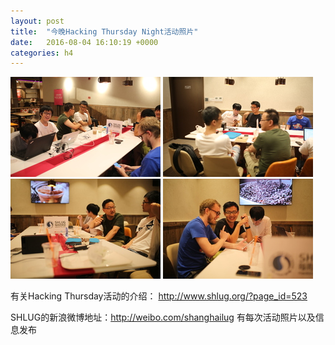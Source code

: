 ```yaml
---
layout: post
title:  "今晚Hacking Thursday Night活动照片"
date:   2016-08-04 16:10:19 +0000
categories: h4
---
```


[<img src='https://raw.githubusercontent.com/shanghailug/res2016/master/g804.h4/g804_2103_4900+08.240x160.jpg'>](https://raw.githubusercontent.com/shanghailug/res2016/master/g804.h4/g804_2103_4900+08.JPG)
[<img src='https://raw.githubusercontent.com/shanghailug/res2016/master/g804.h4/g804_2104_1000+08.240x160.jpg'>](https://raw.githubusercontent.com/shanghailug/res2016/master/g804.h4/g804_2104_1000+08.JPG)
[<img src='https://raw.githubusercontent.com/shanghailug/res2016/master/g804.h4/g804_2105_0600+08.240x160.jpg'>](https://raw.githubusercontent.com/shanghailug/res2016/master/g804.h4/g804_2105_0600+08.JPG)
[<img src='https://raw.githubusercontent.com/shanghailug/res2016/master/g804.h4/g804_2122_4164+08.240x160.jpg'>](https://raw.githubusercontent.com/shanghailug/res2016/master/g804.h4/g804_2122_4164+08.JPG)

有关Hacking Thursday活动的介绍：
http://www.shlug.org/?page_id=523

SHLUG的新浪微博地址：http://weibo.com/shanghailug 有每次活动照片以及信息发布


